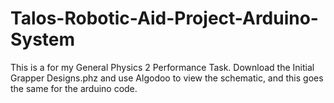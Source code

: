 # Talos-Robotic-Aid-Project-Arduino-System
This is a for my General Physics 2 Performance Task. Download the Initial Grapper Designs.phz and use Algodoo to view the schematic, and this goes the same for the arduino code.
